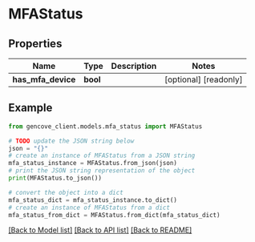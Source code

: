 # MFAStatus


## Properties

Name | Type | Description | Notes
------------ | ------------- | ------------- | -------------
**has_mfa_device** | **bool** |  | [optional] [readonly]

## Example

```python
from gencove_client.models.mfa_status import MFAStatus

# TODO update the JSON string below
json = "{}"
# create an instance of MFAStatus from a JSON string
mfa_status_instance = MFAStatus.from_json(json)
# print the JSON string representation of the object
print(MFAStatus.to_json())

# convert the object into a dict
mfa_status_dict = mfa_status_instance.to_dict()
# create an instance of MFAStatus from a dict
mfa_status_from_dict = MFAStatus.from_dict(mfa_status_dict)
```
[[Back to Model list]](../README.md#documentation-for-models) [[Back to API list]](../README.md#documentation-for-api-endpoints) [[Back to README]](../README.md)
